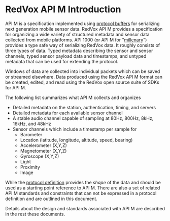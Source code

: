 # RedVox API M Introduction

API M is a specification implemented using [protocol buffers](https://developers.google.com/protocol-buffers) for serializing next generation mobile sensor data. RedVox API M provides a specification for organizing a wide variety of structured metadata and sensor data collected from mobile platforms. API 1000 (or API M for "[millenary](https://www.merriam-webster.com/dictionary/millenary)") provides a type safe way of serializing RedVox data. It roughly consists of three types of data. Typed metadata describing the sensor and sensor channels, typed sensor payload data and timestamps, and untyped metadata that can be used for extending the protocol. 

Windows of data are collected into individual packets which can be saved or streamed elsewhere. Data produced using the RedVox API M format can be created, edited, and read using the RedVox open source suite of SDKs for API M. 

The following list summarizes what API M collects and organizes
* Detailed metadata on the station, authentication, timing, and servers
* Detailed metadata for each available sensor channel
* A stable audio channel capable of sampling at 80Hz, 800Hz, 8kHz, 16kHz, and 48kHz
* Sensor channels which include a timestamp per sample for
  * Barometer
  * Location (latitude, longitude, altitude, speed, bearing)
  * Accelerometer (X,Y,Z)
  * Magnetometer (X,Y,Z)
  * Gyroscope (X,Y,Z)
  * Light
  * Proximity
  * Image  

While the [protocol definition](https://bitbucket.org/redvoxhi/redvox-api-1000/src/master/src/redvox_api1000/redvox_api_1000.proto) provides the _shape_ of the data and should be used as a starting point reference to API M. There are also a set of related API M standards and constraints that can not be expressed in a protocol definition and are outlined in this document.

Details about the design and standards associated with API M are described in the rest these documents.

